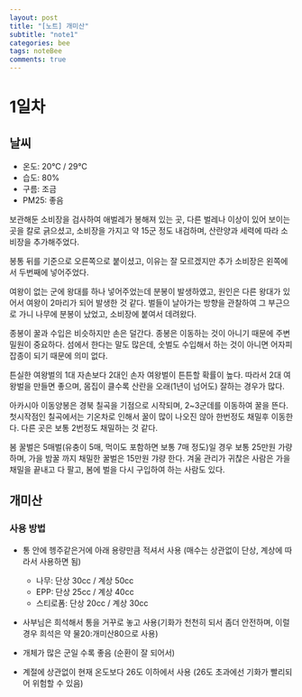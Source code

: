 ```yaml
---
layout: post
title: "[노트] 개미산"
subtitle: "note1"
categories: bee
tags: noteBee
comments: true
---
```


# 1일차

## 날씨
* 온도: 20℃ / 29℃
* 습도: 80%
* 구름: 조금
* PM25: 좋음

보관해둔 소비장을 검사하여 애벌레가 봉해져 있는 곳, 다른 벌레나 이상이 있어 보이는 곳을 칼로 긁으셨고, 소비장을 가지고 약 15군 정도 내검하며, 산란양과 세력에 따라 소비장을 추가해주었다.   

봉통 뒤를 기준으로 오른쪽으로 붙이셨고, 이유는 잘 모르겠지만 추가 소비장은 왼쪽에서 두번째에 넣어주었다.   

여왕이 없는 군에 왕대를 하나 넣어주었는데 분봉이 발생하였고, 원인은 다른 왕대가 있어서 여왕이 2마리가 되어 발생한 것 같다. 벌들이 날아가는 방향을 관찰하여 그 부근으로 가니 나무에 분봉이 났었고, 소비장에 붙여서 데려왔다.

종봉이 꿀과 수입은 비슷하지만 손은 덜간다. 종봉은 이동하는 것이 아니기 때문에 주변 밀원이 중요하다. 섬에서 한다는 말도 많은데, 숫벌도 수입해서 하는 것이 아니면 어자피 잡종이 되기 때문에 의미 없다.

튼실한 여왕벌의 1대 자손보다 2대인 손자 여왕벌이 튼튼할 확률이 높다. 따라서 2대 여왕벌을 만들면 좋으며, 몸집이 클수록 산란을 오래(1년이 넘어도) 잘하는 경우가 많다.

아카시아 이동양봉은 경북 칠곡을 기점으로 시작되며, 2~3군데를 이동하여 꿀을 뜬다. 첫시작점인 칠곡에서는 기온차로 인해서 꿀이 많이 나오진 않아 한번정도 채밀후 이동한다. 다른 곳은 보통 2번정도 채밀하는 것 같다.

봄 꿀벌은 5매벌(유충이 5매, 먹이도 포함하면 보통 7매 정도)일 경우 보통 25만원 가량 하며, 가을 밤꿀 까지 채밀한 꿀벌은 15만원 갸량 한다. 겨울 관리가 귀찮은 사람은 가을 채밀을 끝내고 다 팔고, 봄에 벌을 다시 구입하여 하는 사람도 있다.

## 개미산
### 사용 방법
* 통 안에 헹주같은거에 아래 용량만큼 적셔서 사용 (매수는 상관없이 단상, 계상에 따라서 사용하면 됨)
    * 나무: 단상 30cc / 계상 50cc
    * EPP: 단상 25cc / 계상 40cc
    * 스티로폼: 단상 20cc / 계상 30cc

* 사부님은 희석해서 통을 거꾸로 놓고 사용(기화가 천천히 되서 좀더 안전하며, 이럴 경우 희석은 약 물20:개미산80으로 사용)
* 개체가 많은 군일 수록 좋음 (순환이 잘 되어서)
* 계절에 상관없이 현재 온도보다 26도 이하에서 사용 (26도 초과에선 기화가 빨리되어 위험할 수 있음)
